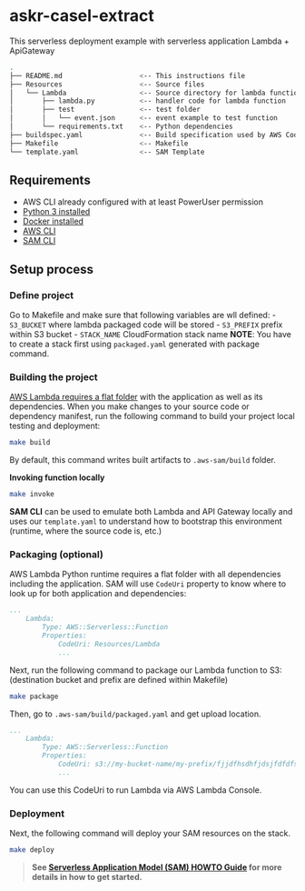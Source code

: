 # askr-casel-extract

This serverless deployment example with serverless application Lambda + ApiGateway

```bash
.
├── README.md                   <-- This instructions file
├── Resources                   <-- Source files
│   └── Lambda                  <-- Source directory for lambda function
│       ├── lambda.py           <-- handler code for lambda function
│       ├── test                <-- test folder
│       │   └── event.json      <-- event example to test function
│       └── requirements.txt    <-- Python dependencies
├── buildspec.yaml              <-- Build specification used by AWS CodeBuild
├── Makefile                    <-- Makefile
└── template.yaml               <-- SAM Template
```

## Requirements

* AWS CLI already configured with at least PowerUser permission
* [Python 3 installed](https://www.python.org/downloads/)
* [Docker installed](https://www.docker.com/community-edition)
* [AWS CLI](https://aws.amazon.com/fr/cli/)
* [SAM CLI](https://github.com/awslabs/aws-sam-cli)

## Setup process

### Define project

Go to Makefile and make sure that following variables are wll defined:
    - `S3_BUCKET` where lambda packaged code will be stored
    - `S3_PREFIX` prefix within S3 bucket
    - `STACK_NAME` CloudFormation stack name
**NOTE**: You have to create a stack first using `packaged.yaml` generated with package command.

### Building the project

[AWS Lambda requires a flat folder](https://docs.aws.amazon.com/lambda/latest/dg/lambda-python-how-to-create-deployment-package.html) with the application as well as its dependencies. When you make changes to your source code or dependency manifest,
run the following command to build your project local testing and deployment:
 
```bash
make build
```
 
By default, this command writes built artifacts to `.aws-sam/build` folder.

**Invoking function locally**

```bash
make invoke
```

**SAM CLI** can be used to emulate both Lambda and API Gateway locally and uses our `template.yaml` to understand how to bootstrap this environment (runtime, where the source code is, etc.)

### Packaging (optional)

AWS Lambda Python runtime requires a flat folder with all dependencies including the application. SAM will use `CodeUri` property to know where to look up for both application and dependencies:

```yaml
...
    Lambda:
        Type: AWS::Serverless::Function
        Properties:
            CodeUri: Resources/Lambda
            ...
```

Next, run the following command to package our Lambda function to S3: (destination bucket and prefix are defined within Makefile)

```bash
make package
```
Then, go to `.aws-sam/build/packaged.yaml` and get upload location.

```yaml
...
    Lambda:
        Type: AWS::Serverless::Function
        Properties:
            CodeUri: s3://my-bucket-name/my-prefix/fjjdfhsdhfjdsjfdfdfsdfds
            ...
```
You can use this CodeUri to run Lambda via AWS Lambda Console.

### Deployment

Next, the following command will deploy your SAM resources on the stack.

```bash
make deploy
```

> **See [Serverless Application Model (SAM) HOWTO Guide](https://github.com/awslabs/serverless-application-model/blob/master/HOWTO.md) for more details in how to get started.**
